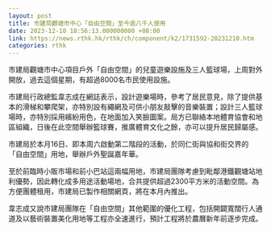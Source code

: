```yaml
---
layout: post
title: 市建局觀塘市中心「自由空間」至今逾八千人使用
date: 2023-12-10 18:56:13.000000000 +08:00
link: https://news.rthk.hk/rthk/ch/component/k2/1731592-20231210.htm
categories: rthk
---
```


市建局觀塘市中心項目戶外「自由空間」的兒童遊樂設施及三人籃球場，上周對外開放，過去這個星期，有超過8000名市民使用設施。

市建局行政總監韋志成在網誌表示，設計遊樂場時，參考了居民意見，除了提供基本的滑梯和攀爬架，亦特別設有繩網及可供小朋友敲擊的音樂裝置；設計三人籃球場時，亦特別採用繽紛用色，在地面加入笑臉圖案。局方已聯絡本地體育協會和地區組織，日後在此空間舉辦籃球賽，推廣體育文化之餘，亦可以提升居民歸屬感。

市建局於本月16日、即本周六啟動第二階段的活動，於同仁街與協和街交界的「自由空間」用地，舉辦戶外聖誕嘉年華。

至於前臨時小販市場和前小巴站這兩幅用地，市建局團隊考慮到毗鄰港鐵觀塘站地利優勢，因此轉化成多用途活動場地，合共提供超過2300平方米的活動空間。為方便團體租用，市建局已製作相關網頁，將在本月內推出。

韋志成又說市建局團隊在「自由空間」其他範圍的優化工程，包括開闢寬闊行人通道及以藝術裝置美化用地等工程亦全速進行，預計工程將於農曆新年前逐步完成。
